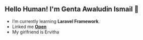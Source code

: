 ## Hello Human! I'm Genta Awaludin Ismail 👋

<!--
**Gentasmail/Gentasmail** is a ✨ _special_ ✨ repository because its `README.md` (this file) appears on your GitHub profile.

Here are some ideas to get you started:

- 🔭 I’m currently working on ...
- 🌱 I’m currently learning ...
- 👯 I’m looking to collaborate on ...
- 🤔 I’m looking for help with ...
- 💬 Ask me about ...
- 📫 How to reach me: ...
- 😄 Pronouns: ...
- ⚡ Fun fact: 
-->


- I’m currently learning **Laravel Framework**.
- Linked me [**Open**](https://www.linkedin.com/in/genta-awaludin-ismail-5417b1279/)
- My girlfriend is Ervitha